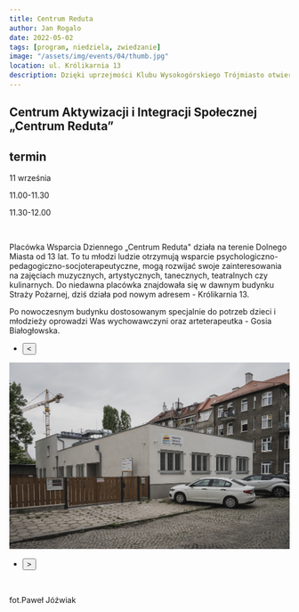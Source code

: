 ```yaml
---
title: Centrum Reduta
author: Jan Rogalo
date: 2022-05-02
tags: [program, niedziela, zwiedzanie]
image: "/assets/img/events/04/thumb.jpg"
location: ul. Królikarnia 13
description: Dzięki uprzejmości Klubu Wysokogórskiego Trójmiasto otwieramy dla Was Białą Basztę.
---
```

<section class="section-services">
    <div class="services">

<h1 class="event-h1">Centrum Aktywizacji i Integracji Społecznej „Centrum Reduta”</h1>

<h2 class="event-h2">termin</h2>
<p>11 września</p>
<p class="tab">11.00-11.30</p>
<p class="tab">11.30-12.00</p>
<br>
<p>Placówka Wsparcia Dziennego „Centrum Reduta" działa na terenie Dolnego Miasta od 13 lat. To tu młodzi ludzie otrzymują wsparcie psychologiczno-pedagogiczno-socjoterapeutyczne, mogą rozwijać swoje zainteresowania na zajęciach muzycznych, artystycznych, tanecznych, teatralnych czy kulinarnych. Do niedawna placówka znajdowała się w dawnym budynku Straży Pożarnej, dziś działa pod nowym adresem - Królikarnia 13.</p>
<p>Po nowoczesnym budynku dostosowanym specjalnie do potrzeb dzieci i młodzieży oprowadzi Was wychowawczyni oraz arteterapeutka - Gosia Białogłowska.</p>
<div class="slider-container"><nav class="slider-nav"><ul><li><button class="previous"><span><</span></button></li></ul></nav>
  <div class="slider">
   <a href="/assets/img/events/04/_PAW9629.jpg"><img class="active" src="/assets/img/events/04/_PAW9629.jpg"></a>
  </div>
<nav class="slider-nav"><ul><li><button class="next"><span>></span></button></li></ul></nav></div>
<br>
<p>fot.Paweł Jóźwiak</p>
</div>
</section>
    <script src="/assets/scripts/slider.js"></script>


